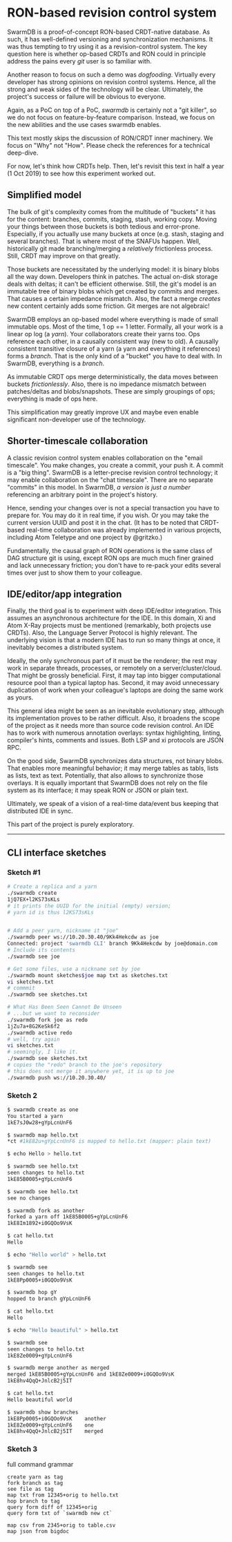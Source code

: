 
# RON-based revision control system

SwarmDB is a proof-of-concept RON-based CRDT-native database.
As such, it has well-defined versioning and synchronization
mechanisms. It was thus tempting to try using it as a
revision-control system. The key question here is whether
op-based CRDTs and RON could in principle address the pains
every *git* user is so familiar with.

Another reason to focus on such a demo was *dogfooding*.
Virtually every developer has strong opinions on revision
control systems. Hence, all the strong and weak sides of the
technology will be clear. Ultimately, the project's success or
failure will be obvious to everyone.

Again, as a PoC on top of a PoC, *swarmdb* is certainly not a
"git killer", so we do not focus on feature-by-feature
comparison. Instead, we focus on the new abilities and the use
cases swarmdb enables.

This text mostly skips the discussion of RON/CRDT inner
machinery. We focus on "Why" not "How". Please check the
references for a technical deep-dive.

For now, let's think how CRDTs help. Then, let's revisit this
text in half a year (1 Oct 2019) to see how this experiment
worked out.


## Simplified model

The bulk of git's complexity comes from the multitude of
"buckets" it has for the content: branches, commits, staging,
stash, working copy.  Moving your things between those buckets
is both tedious and error-prone. Especially, if you actually use
many buckets at once (e.g. stash, staging and several branches).
That is where most of the SNAFUs happen.  Well, historically git
made branching/merging a *relatively* frictionless process.
Still, CRDT may improve on that greatly.

Those buckets are necessitated by the underlying model: it is
binary blobs all the way down.  Developers think in patches. The
actual on-disk storage deals with deltas; it can't be efficient
otherwise. Still, the git's model is an immutable tree of binary
blobs which get created by commits and merges. That causes a
certain impedance mismatch.  Also, the fact a merge *creates*
new content certainly adds some friction. Git merges are not
algebraic!

SwarmDB employs an op-based model where everything is made of
small immutable ops. Most of the time, 1 op == 1 letter.
Formally, all your work is a linear op log (a *yarn*).  Your
collaborators create their yarns too. Ops reference each other,
in a causally consistent way (new to old).  A causally
consistent transitive closure of a yarn (a yarn and everything
it references) forms a *branch*. That is the only kind of a
"bucket" you have to deal with. In SwarmDB, everything is a
*branch*.  

As immutable CRDT ops merge deterministically, the data moves
between buckets *frictionlessly*.  Also, there is no impedance
mismatch between patches/deltas and blobs/snapshots. These are
simply groupings of ops; everything is made of ops here.

This simplification may greatly improve UX and maybe even enable
significant non-developer use of the technology.


## Shorter-timescale collaboration

A classic revision control system enables collaboration on the
"email timescale".  You make changes, you create a commit, your
push it.  A commit is a "big thing".  SwarmDB is a letter-precise
revision control technology; it may enable collaboration on the
"chat timescale".  There are no separate "commits" in this model.
In SwarmDB, *a version is just a number* referencing an
arbitrary point in the project's history.  

Hence, sending your changes over is not a special transaction
you have to prepare for. You may do it in real time, if you
wish. Or you may take the current version UUID and post it in
the chat.  (It has to be noted that CRDT-based real-time
collaboration was already implemented in various projects,
including Atom Teletype and one project by @gritzko.)

Fundamentally, the causal graph of RON operations is the same
class of DAG structure git is using, except RON ops are much
much finer grained and lack unnecessary friction; you don't have
to re-pack your edits several times over just to show them to
your colleague.


## IDE/editor/app integration

Finally, the third goal is to experiment with deep IDE/editor
integration. This assumes an asynchronous architecture for the
IDE. In this domain, Xi and Atom X-Ray projects must be
mentioned (remarkably, both projects use CRDTs).  Also, the
Language Server Protocol is highly relevant.  The underlying
vision is that a modern IDE has to run so many things at once,
it inevitably becomes a distributed system.

Ideally, the only synchronous part of it must be the renderer;
the rest may work in separate threads, processes, or remotely on
a server/cluster/cloud.  That might be grossly beneficial.
First, it may tap into bigger computational resource pool than a
typical laptop has.  Second, it may avoid unnecessary
duplication of work when your colleague's laptops are doing the
same work as yours.

This general idea might be seen as an inevitable evolutionary
step, although its implementation proves to be rather difficult.
Also, it broadens the scope of the project as it needs more
than source code revision control.  An IDE has to work with
numerous annotation overlays: syntax highlighting, linting,
compiler's hints, comments and issues.  Both LSP and xi
protocols are JSON RPC.

On the good side, SwarmDB synchronizes data structures, not
binary blobs.  That enables more meaningful behavior; it may
merge tables as tabls, lists as lists, text as text.
Potentially, that also allows to synchronize those overlays.
It is equally important that SwarmDB does not rely on the file
system as its interface; it may speak RON or JSON or plain text.

Ultimately, we speak of a vision of a real-time data/event bus
keeping that distributed IDE in sync.

This part of the project is purely exploratory.


----------------------------------------------------------------

## CLI interface sketches

### Sketch #1

```bash
# Create a replica and a yarn
./swarmdb create
1jQ7EX+l2KS73sKLs
# it prints the UUID for the initial (empty) version;
# yarn id is thus l2KS73sKLs


# Add a peer yarn, nickname it "joe"
./swarmdb peer ws://10.20.30.40/9Kk4Hekcdw as joe
Connected: project 'swarmdb CLI' branch 9Kk4Hekcdw by joe@domain.com
# Include its contents
./swarmdb see joe

# Get some files, use a nickname set by joe
./swarmdb mount sketches$joe map txt as sketches.txt
vi sketches.txt
# commmit
./swarmdb see sketches.txt

# What Has Been Seen Cannot Be Unseen
# ...but we want to reconsider
./swarmdb fork joe as redo
1jZu7a+8G2KeSk6f2
./swarmdb active redo
# well, try again
vi sketches.txt
# seemingly, I like it.
./swarmdb see sketches.txt
# copies the "redo" branch to the joe's repository
# this does not merge it anywhere yet, it is up to joe
./swarmdb push ws://10.20.30.40/
```

### Sketch 2

```bash
$ swarmdb create as one
You started a yarn
1kE7sJ0w28+gYpLcnUnF6

$ swarmdb map hello.txt
*ct #1kE82u+gYpLcnUnF6 is mapped to hello.txt (mapper: plain text)

$ echo Hello > hello.txt

$ swarmdb see hello.txt
seen changes to hello.txt
1kE85B0005+gYpLcnUnF6

$ swarmdb see hello.txt
see no changes

$ swarmdb fork as another
forked a yarn off 1kE85B0005+gYpLcnUnF6
1kE8Im1892+i0GQOo9VsK

$ cat hello.txt
Hello

$ echo "Hello world" > hello.txt

$ swarmdb see
seen changes to hello.txt
1kE8Pp0005+i0GQOo9VsK

$ swarmdb hop gY
hopped to branch gYpLcnUnF6

$ cat hello.txt
Hello

$ echo "Hello beautiful" > hello.txt

$ swarmdb see
seen changes to hello.txt
1kE8Ze0009+gYpLcnUnF6

$ swarmdb merge another as merged
merged 1kE85B0005+gYpLcnUnF6 and 1kE8Ze0009+i0GQOo9VsK
1kE8hv4QqQ+JnlcB2j5IT

$ cat hello.txt
Hello beautiful world

$ swarmdb show branches
1kE8Pp0005+i0GQOo9VsK    another
1kE8Ze0009+gYpLcnUnF6    one
1kE8hv4QqQ+JnlcB2j5IT    merged
```

### Sketch 3

full command grammar

```
create yarn as tag
fork branch as tag
see file as tag
map txt from 12345+orig to hello.txt
hop branch to tag
query form diff of 12345+orig
query form txt of `swarmdb new ct`

map csv from 2345+orig to table.csv
map json from bigdoc
```
